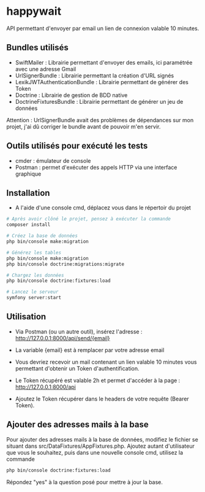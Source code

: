 # happywait

API permettant d'envoyer par email un lien de connexion valable 10 minutes.

## Bundles utilisés
- SwiftMailer : Librairie permettant d'envoyer des emails, ici paramétrée avec une adresse Gmail
- UrlSignerBundle : Librairie permettant la création d'URL signés
- LexikJWTAuthenticationBundle : Librairie permettant de générer des Token
- Doctrine : Librairie de gestion de BDD native
- DoctrineFixturesBundle : Librairie permettant de générer un jeu de données

Attention : UrlSignerBundle avait des problèmes de dépendances sur mon projet, j'ai dû corriger le bundle avant de pouvoir m'en servir.

## Outils utilisés pour exécuté les tests
- cmder : émulateur de console
- Postman : permet d'exécuter des appels HTTP via une interface graphique

## Installation
- A l'aide d'une console cmd, déplacez vous dans le répertoir du projet
```bash
# Après avoir clôné le projet, pensez à exécuter la commande
composer install

# Créez la base de données
php bin/console make:migration

# Générez les tables
php bin/console make:migration
php bin/console doctrine:migrations:migrate

# Chargez les données
php bin/console doctrine:fixtures:load

# Lancez le serveur
symfony server:start
```

## Utilisation
- Via Postman (ou un autre outil), insérez l'adresse : http://127.0.0.1:8000/api/send/{email}
- La variable {email} est à remplacer par votre adresse email
- Vous devriez recevoir un mail contenant un lien valable 10 minutes vous permettant d'obtenir un Token d'authentification.

- Le Token récupéré est valable 2h et permet d'accéder à la page : http://127.0.0.1:8000/api
- Ajoutez le Token récupérer dans le headers de votre requête (Bearer Token).

## Ajouter des adresses mails à la base 
Pour ajouter des adresses mails à la base de données, modifiez le fichier se situant dans src/DataFixtures/AppFixtures.php.
Ajoutez autant d'utilisateur que vous le souhaitez, puis dans une nouvelle console cmd, utilisez la commande 

```bash
php bin/console doctrine:fixtures:load
```
Répondez "yes" à la question posé pour mettre à jour la base.

